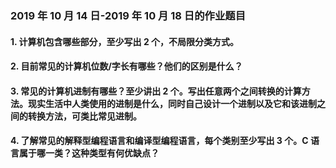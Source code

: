 ### 2019 年 10 月 14 日-2019 年 10 月 18 日的作业题目

#### 1. 计算机包含哪些部分，至少写出 2 个，不局限分类方式。

#### 2. 目前常见的计算机位数/字长有哪些？他们的区别是什么？

#### 3. 常见的计算机进制有哪些？至少讲出 2 个。写出任意两个之间转换的计算方法。现实生活中人类使用的进制是什么，同时自己设计一个进制以及它和该进制之间的转换方法，可类比常见进制。

#### 4. 了解常见的解释型编程语言和编译型编程语言，每个类别至少写出 3 个。C 语言属于哪一类？这种类型有何优缺点？
